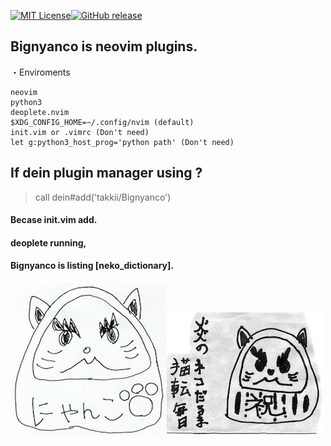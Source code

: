 [![MIT License](http://img.shields.io/badge/license-MIT-blue.svg?style=flat)](LICENSE)[![GitHub release](https://img.shields.io/github/release/takkii/Bignyanco.svg?style=flat)](GitHub)

## Bignyanco is neovim plugins. 

・Enviroments

```
neovim
python3
deoplete.nvim
$XDG_CONFIG_HOME=~/.config/nvim (default)
init.vim or .vimrc (Don't need)
let g:python3_host_prog='python path' (Don't need)
```

## If dein plugin manager using ? 

> call dein#add('takkii/Bignyanco')

#### Becase init.vim add.

#### deoplete running, 

#### Bignyanco is listing [neko_dictionary].

![ねこだるま](https://github.com/takkii/Bignyanco/blob/master/images/nekodaruma.jpg)![ねこだるま2](https://github.com/takkii/Bignyanco/blob/master/images/nekodaruma2.jpg)